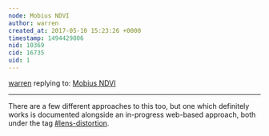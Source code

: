 ```yaml
---
node: Mobius NDVI
author: warren
created_at: 2017-05-10 15:23:26 +0000
timestamp: 1494429806
nid: 10369
cid: 16735
uid: 1
---
```




[warren](../profile/warren) replying to: [Mobius NDVI](../notes/cfastie/04-26-2014/mobius-ndvi)

----
There are a few different approaches to this too, but one which definitely works is documented alongside an in-progress web-based approach, both under the tag [#lens-distortion](/tag/lens-distortion). 